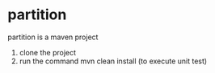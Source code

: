 # partition
partition is a maven project
1) clone the project
2) run the command mvn clean install (to execute unit test)
